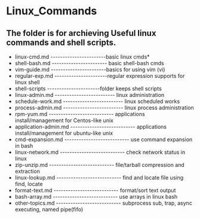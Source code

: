 # Linux_Commands
## The folder is for archieving Useful linux commands and shell scripts. 

- linux-cmd.md -----------------------basic linux cmds*
- shell-bash.md ----------------------- basic shell-bash cmds
- vim-guide.md -----------------------basics for using vim (vi)
- regular-exp.md ----------------------regular expression supports for linux shell
- shell-scripts ----------------------folder keeps shell scripts
- linux-admin.md ------------------------- linux administration
- schedule-work.md ------------------------- linux scheduled works
- process-admin.md ------------------------- linux process administration
- rpm-yum.md --------------------------- applications install/management for Centos-like unix
- application-admin.md --------------------------- applications install/management for ubuntu-like unix
- cmd-expansion.md --------------------------- use command expansion in bash
- linux-network.md --------------------------- check network status in linux
- zip-unzip.md --------------------------- file/tarball compression and extraction
- linux-lookup.md --------------------------- find and locate file using find, locate
- format-text.md --------------------------- format/sort text output
- bash-array.md --------------------------- use arrays in linux bash
- other-topics.md --------------------------- subprocess sub, trap, async executing, named pipe(fifo) 

